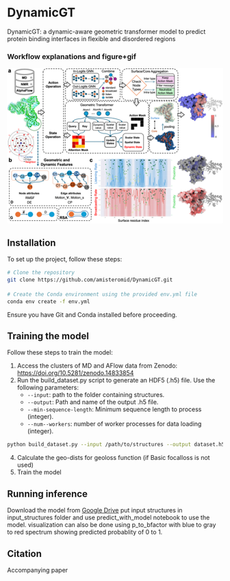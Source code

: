 # DynamicGT
DynamicGT: a dynamic-aware geometric transformer model to predict protein binding interfaces in flexible and disordered regions
### Workflow explanations and figure+gif

<p align="center">
    <img src="Arch.png" width="600"/>
</p>

## **Installation**
To set up the project, follow these steps:
```bash
# Clone the repository
git clone https://github.com/amisteromid/DynamicGT.git

# Create the Conda environment using the provided env.yml file
conda env create -f env.yml
```
Ensure you have Git and Conda installed before proceeding.
## **Training the model**
Follow these steps to train the model:
1. Access the clusters of MD and AFlow data from Zenodo:
https://doi.org/10.5281/zenodo.14833854
2. Run the build_dataset.py script to generate an HDF5 (.h5) file. Use the following parameters:
   - ``--input``: path to the folder containing structures.
   - ``--output``: Path and name of the output .h5 file.
   - ``--min-sequence-length``:  Minimum sequence length to process (integer).
   - ``--num--workers``:  number of worker processes for data loading (integer).
```bash
python build_dataset.py --input /path/to/structures --output dataset.h5 --min-sequence-length 10 --num-workers 4
```
4. Calculate the geo-dists for geoloss function (if Basic focalloss is not used)
5. Train the model

## **Running inference**
Download the model from [Google Drive](https://drive.google.com/file/d/1puehNHhu6JSjH-ZZetdNaVo6ftU-Oj1x/view?usp=sharing)
put input structures in input_structures folder and use predict_with_model notebook to use the model. visualization can also be done using p_to_bfactor with blue to gray to red spectrum showing predicted probablity of 0 to 1.
## **Citation**
Accompanying paper
